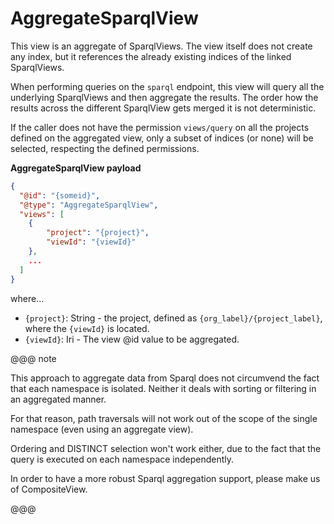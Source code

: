 # AggregateSparqlView

This view is an aggregate of SparqlViews. The view itself does not create any index, but it references the already existing indices of the linked SparqlViews.

When performing queries on the `sparql` endpoint, this view will query all the underlying SparqlViews and then aggregate the results. The order how the results across the different SparqlView gets merged it is not deterministic.

If the caller does not have the permission `views/query` on all the projects defined on the aggregated view, only a subset of indices (or none) will be selected, respecting the defined permissions.

**AggregateSparqlView payload**

```json
{
  "@id": "{someid}",
  "@type": "AggregateSparqlView",
  "views": [
    {
        "project": "{project}",
        "viewId": "{viewId}"
    },
    ...
  ]
}
```

where...
 
- `{project}`: String - the project, defined as `{org_label}/{project_label}`, where the `{viewId}` is located.
- `{viewId}`: Iri - The view @id value to be aggregated.

@@@ note

This approach to aggregate data from Sparql does not circumvend the fact that each namespace is isolated. Neither it deals with sorting or filtering in an aggregated manner.

For that reason, path traversals will not work out of the scope of the single namespace (even using an aggregate view).

Ordering and DISTINCT selection won't work either, due to the fact that the query is executed on each namespace independently.

In order to have a more robust Sparql aggregation support, please make us of CompositeView.

@@@

